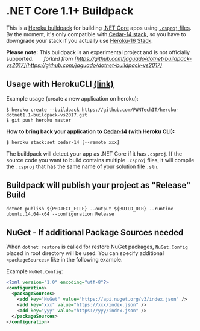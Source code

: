 # .NET Core 1.1+ Buildpack
This is a [Heroku buildpack](http://devcenter.heroku.com/articles/buildpack) for building [.NET Core](https://www.microsoft.com/net/core) apps using [`.csproj` files](https://docs.microsoft.com/en-us/dotnet/articles/core/tools/project-json).
By the moment, it's only compatible with [Cedar-14 stack](https://devcenter.heroku.com/articles/cedar-14-stack), so you have to downgrade your stack if you actually use [Heroku-16 Stack](https://devcenter.heroku.com/articles/heroku-16-stack).

**Please note:** 
This buildpack is an experimental project and is not officially supported.
&nbsp;&nbsp;&nbsp;&nbsp;&nbsp;&nbsp;*forked from [https://github.com/jaguado/dotnet-buildpack-vs2017](https://github.com/jaguado/dotnet-buildpack-vs2017)*

## Usage with HerokuCLI [(link)](https://devcenter.heroku.com/articles/heroku-cli)

Example usage (create a new application on heroku):

    $ heroku create --buildpack https://github.com/PWNTechIT/heroku-dotnet1.1-buildpack-vs2017.git
    $ git push heroku master

**How to bring back your application to [Cedar-14](https://devcenter.heroku.com/articles/cedar-14-stack) (with Heroku CLI):**

    $ heroku stack:set cedar-14 [--remote xxx]

The buildpack will detect your app as .NET Core if it has `.csproj`. 
If the source code you want to build contains multiple `.csproj` files, 
it will compile the `.csproj` that has the same name of your solution file `.sln`.

## Buildpack will publish your project as "Release" Build

    dotnet publish ${PROJECT_FILE} --output ${BUILD_DIR} --runtime ubuntu.14.04-x64 --configuration Release

## NuGet - If additional Package Sources needed

When `dotnet restore` is called for restore NuGet packages, `NuGet.Config` placed in root directory will be used. 
You can specify additional `<packageSources>` like in the following example.

Example `NuGet.Config`:
```xml
<?xml version="1.0" encoding="utf-8"?>
<configuration>
  <packageSources>
    <add key="NuGet" value="https://api.nuget.org/v3/index.json" />
	<add key="xxx" value="https://xxx/index.json" />
    <add key="yyy" value="https://yyy/index.json" />
  </packageSources>
</configuration>
```
